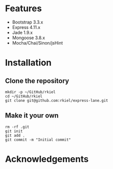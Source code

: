 # Features

* Bootstrap 3.3.x
* Express 4.11.x
* Jade 1.9.x
* Mongoose 3.8.x
* Mocha/Chai/Sinon/jsHint

# Installation

## Clone the repository

    mkdir -p ~/GitHub/rkiel
    cd ~/GitHub/rkiel
    git clone git@github.com:rkiel/express-lane.git

## Make it your own

    rm -rf .git
    git init
    git add .
    git commit -m "Initial commit"

# Acknowledgements



